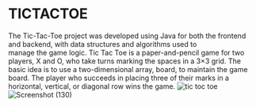# TICTACTOE
The Tic-Tac-Toe project was developed using Java for both the frontend and backend, with data structures and algorithms used to manage the game logic.
 Tic Tac Toe is a paper-and-pencil game for two players, X and O, who take turns marking the spaces in a 3×3 grid.
 The basic idea is to use a two-dimensional array, board, to maintain the game board. 
 The player who succeeds in placing three of their marks in a horizontal, vertical, or diagonal row wins the game.
![tic toc toe](https://github.com/Sharukh12345/TICTACTOE/assets/101963320/ea35fad9-0960-4e23-ab32-1d2a18ae6cb0)
![Screenshot (130)](https://github.com/Sharukh12345/TICTACTOE/assets/101963320/fb11f21f-7439-48ea-a0c7-b61bd230fb6f)
